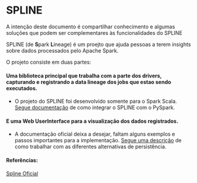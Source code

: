 # SPLINE

A intenção deste documento é compartilhar conhecimento e algumas soluções que podem ser complementares às funcionalidades do SPLINE

SPLINE (de **S**park **L**ineage) é um proejto que ajuda pessoas a terem insights sobre dados processados pelo Apache Spark.

O projeto consiste em duas partes:

#### Uma biblioteca principal que trabalha com a parte dos drivers, capturando e registrando a data lineage dos jobs que estao sendo executados.

* O projeto do SPLINE foi desenvolvido somente para o Spark Scala. [Segue documentação](https://github.com/WilliamPorto/keyruslab-spline/blob/master/PySpark.md "Segue documentação") de como integrar o SPLINE com o PySpark.

#### E uma Web UserInterface para a visualização dos dados registrados.

* A documentação oficial deixa a desejar, faltam alguns exemplos e passos importantes para a implementação. [Segue uma descrição](https://github.com/WilliamPorto/keyruslab-spline/blob/master/Persistência.md "Segue uma descrição") de como trabalhar com as diferentes alternativas de persistência.

#### Referências:
[Spline Oficial](https://absaoss.github.io/spline/ "Spline Oficial")
